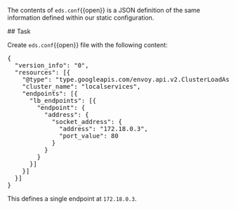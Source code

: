 The contents of `eds.conf`{{open}} is a JSON definition of the same information defined within our static configuration. 

## Task

Create `eds.conf`{{open}} file with the following content:

<pre class="file" data-filename="eds.conf" data-target="replace">
{
  "version_info": "0",
  "resources": [{
    "@type": "type.googleapis.com/envoy.api.v2.ClusterLoadAssignment",
    "cluster_name": "localservices",
    "endpoints": [{
      "lb_endpoints": [{
        "endpoint": {
          "address": {
            "socket_address": {
              "address": "172.18.0.3",
              "port_value": 80
            }
          }
        }
      }]
    }]
  }]
}
</pre>

This defines a single endpoint at `172.18.0.3`.